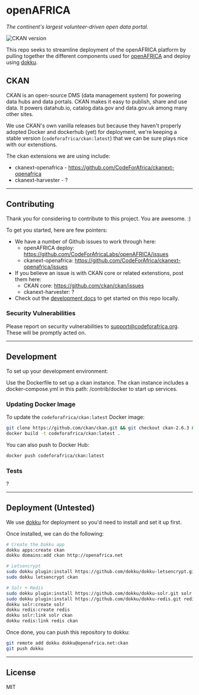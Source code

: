 # openAFRICA
*The continent's largest volunteer-driven open data portal.*

![CKAN version](https://img.shields.io/badge/CKAN-v2.6.3-brightgreen.svg)

This repo seeks to streamline deployment of the openAFRICA platform by pulling together the different components used for [openAFRICA](https://openafrica.net/) and deploy using [dokku](http://dokku.viewdocs.io/dokku/).

## CKAN

CKAN is an open-source DMS (data management system) for powering data hubs and data portals. CKAN makes it easy to publish, share and use data. It powers datahub.io, catalog.data.gov and data.gov.uk among many other sites.

We use CKAN's own vanilla releases but because they haven't properly adopted Docker and dockerhub (yet) for deployment, we're keeping a stable version (`codeforafrica/ckan:latest`) that we can be sure plays nice with our extenstions.

The ckan extensions we are using include:

- ckanext-openafrica - https://github.com/CodeForAfrica/ckanext-openafrica
- ckanext-harvester - ?


---

## Contributing

Thank you for considering to contribute to this project. You are awesome. :)

To get you started, here are few pointers:

- We have a number of Github issues to work through here:
  - openAFRICA deploy: https://github.com/CodeForAfricaLabs/openAFRICA/issues
  - ckanext-openafrica: https://github.com/CodeForAfrica/ckanext-openafrica/issues
- If you believe an issue is with CKAN core or related extenstions, post them here:
  - CKAN core: https://github.com/ckan/ckan/issues
  - ckanext-harvester: ?
- Check out the [development docs](#development) to get started on this repo locally.


### Security Vulnerabilities

Please report on security vulnerabilities to support@codeforafrica.org. These will be promptly acted on.

---

## Development

<!-- We should make a docker-compose.yml for this. -->

To set up your development environment:

Use the Dockerfile to set up a ckan instance.
The ckan instance includes a docker-compose.yml in this path: /contrib/docker to start up services.


### Updating Docker Image

To update the `codeforafrica/ckan:latest` Docker image:
```sh
git clone https://github.com/ckan/ckan.git && git checkout ckan-2.6.3 && cd ckan
docker build -t codeforafrica/ckan:latest .
```

You can also push to Docker Hub:
```sh
docker push codeforafrica/ckan:latest
```


### Tests

?

---

## Deployment (Untested)

We use [dokku](http://dokku.viewdocs.io/dokku/) for deployment so you'd need to install and set it up first.

Once installed, we can do the following:
```sh
# Create the Dokku app
dokku apps:create ckan
dokku domains:add ckan http://openafrica.net

# Letsencrypt
sudo dokku plugin:install https://github.com/dokku/dokku-letsencrypt.git
sudo dokku letsencrypt ckan

# Solr + Redis
sudo dokku plugin:install https://github.com/dokku/dokku-solr.git solr
sudo dokku plugin:install https://github.com/dokku/dokku-redis.git redis
dokku solr:create solr
dokku redis:create redis
dokku solr:link solr ckan
dokku redis:link redis ckan
```

Once done, you can push this repository to dokku:

```sh
git remote add dokku dokku@openafrica.net:ckan
git push dokku
```

---

## License

MIT 
